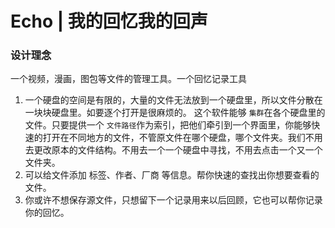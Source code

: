 # Echo | 我的回忆我的回声

### 设计理念

一个视频，漫画，图包等文件的管理工具。一个回忆记录工具

1. 一个硬盘的空间是有限的，大量的文件无法放到一个硬盘里，所以文件分散在一块块硬盘里。如要逐个打开是很麻烦的。 这个软件能够 `集群`在各个硬盘里的文件。只要提供一个 `文件路径`作为索引，把他们牵引到一个界面里，你能够快速的打开在不同地方的文件，不管原文件在哪个硬盘，哪个文件夹。我们不用去更改原本的文件结构。不用去一个一个硬盘中寻找，不用去点击一个又一个文件夹。
2. 可以给文件添加 标签、作者、厂商 等信息。帮你快速的查找出你想要查看的文件。
3. 你或许不想保存源文件，只想留下一个记录用来以后回顾，它也可以帮你记录你的回忆。
